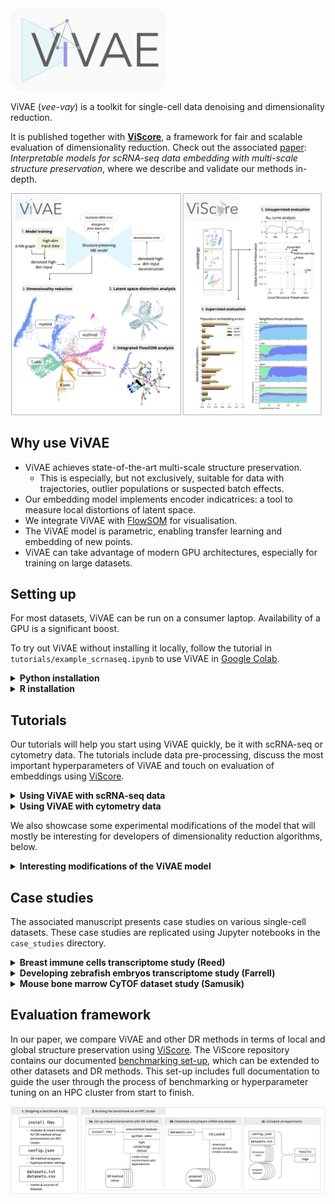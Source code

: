 <img src="./logo.png" alt="ViVAE" width="250"/>

ViVAE (*vee-vay*) is a toolkit for single-cell data denoising and dimensionality reduction.

It is published together with **[ViScore](https://github.com/saeyslab/ViScore)**, a framework for fair and scalable evaluation of dimensionality reduction.
Check out the associated [paper](https://www.biorxiv.org/content/10.1101/2023.11.23.568428v3): *Interpretable models for scRNA-seq data embedding with multi-scale structure preservation*, where we describe and validate our methods in-depth.

<img src="./overview.png" alt="overview" width="900"/>

## Why use ViVAE

* ViVAE achieves state-of-the-art multi-scale structure preservation.
    * This is especially, but not exclusively, suitable for data with trajectories, outlier populations or suspected batch effects.
* Our embedding model implements encoder indicatrices: a tool to measure local distortions of latent space.
* We integrate ViVAE with [FlowSOM](https://github.com/saeyslab/FlowSOM_Python) for visualisation.
* The ViVAE model is parametric, enabling transfer learning and embedding of new points.
* ViVAE can take advantage of modern GPU architectures, especially for training on large datasets.

## Setting up

For most datasets, ViVAE can be run on a consumer laptop.
Availability of a GPU is a significant boost.

To try out ViVAE without installing it locally, follow the tutorial in `tutorials/example_scrnaseq.ipynb` to use ViVAE in [Google Colab](https://colab.research.google.com).

<details>
<summary><b>Python installation</b></summary>
<br>

ViVAE is a Python package based on PyTorch.
We recommend creating a new Anaconda environment for it.

On Linux or macOS, use the command line for installation.
On Windows, use Anaconda Prompt.

```bash
conda create --name ViVAE python=3.11.7 \
    numpy==1.26.3 numba==0.59.0 pandas==2.2.0 matplotlib==3.8.2 scipy==1.12.0 pynndescent==0.5.11 scikit-learn==1.4.0 scanpy==1.9.8 pytorch==2.1.2
conda activate ViVAE
pip install git+https://github.com/saeyslab/FlowSOM_Python.git@80529c6b7a1747e8e71042102ac8762c3bfbaa1b
pip install --upgrade git+https://github.com/saeyslab/ViVAE.git
```

GPU acceleration is recommended if available.
To verify whether PyTorch can use CUDA, activate your ViVAE environment and type:

```bash
python -c "import torch; print(torch.cuda.is_available())"
```

Alternatively, to verify whether PyTorch can use Metal (on AMD/Apple Silicon Macs):

```bash
python -c "import torch; print(torch.backends.mps.is_available())"
```

This will print either `True` or `False`.

<hr>
</details>

<details>
<summary><b>R installation</b></summary>
<br>

We are working on an R implementation of ViVAE that is independent of PyTorch.
In the meantime, to install and run ViVAE in R using [reticulate](https://rstudio.github.io/reticulate/), use our R vignette (`tutorials/example_r.Rmd`) (an RMarkdown file you can open in RStudio).

</details>

## Tutorials

Our tutorials will help you start using ViVAE quickly, be it with scRNA-seq or cytometry data.
The tutorials include data pre-processing, discuss the most important hyperparameters of ViVAE and touch on evaluation of embeddings using [ViScore](https://github.com/saeyslab/ViScore).

<details>
<summary><b>Using ViVAE with scRNA-seq data</b></summary>
<br>

ViVAE was primarily designed for, and tested with, single-cell transcriptomic datasets.

To get you started, we provide an example workflow for analysis of bone marrow single-cell transcriptomic data with ViVAE.
We evaluate the separation of distincts immune cell lineages and general structure preservation by ViVAE, t-SNE and UMAP.

Additionally, we compute embedding errors by population and demonstrate the use of neighbourhood composition plots for explaining sources of error.

Advantages and potential pitfalls of smooth embeddings are described and discussed.

The tutorial is provided as a Jupyter notebook (`tutorials/example_scrnaseq.ipynb`).

<hr>
</details>

<details>
<summary><b>Using ViVAE with cytometry data</b></summary>
<br>

ViVAE, while intended mainly for scRNA-seq data, is straightforward to use with flow and mass cytometry data as well.

Its structure-preserving properties are especially advantageous if global structures are of interest.
Additionally, ViVAE integrates with FlowSOM to provide a graph-based view of cytometry datasets.

We provide a Jupyter notebook tutorial (`tutorials/example_cytometry.ipynb`) that covers importing and pre-processing of data, denoising, dimensionality reduction and some evaluation of the resulting embedding.

Our R installation vignette (`tutorials/example_r.Rmd`) shows how to use ViVAE denoising and dimensionality reduction from R.

<hr>
</details>

We also showcase some experimental modifications of the model that will mostly be interesting for developers of dimensionality reduction algorithms, below.

<details>
<summary><b>Interesting modifications of the ViVAE model</b></summary>
<br>

Some additional examples of modifications to the ViVAE model are provided:

* PCA initialisation or general approximation of other DR models using **imitation loss**: `tutorials/imitation.ipynb`.

* Using stochastic-MDS loss with **cosine distances** in input space: `tutorials/cosine.ipynb`.

</details>

## Case studies

The associated manuscript presents case studies on various single-cell datasets.
These case studies are replicated using Jupyter notebooks in the `case_studies` directory.

<details>
<summary><b>Breast immune cells transcriptome study (Reed)</b></summary>
<br>

`case_study_reed.ipynb` provides code to reproduce the [*Reed*](https://cellxgene.cziscience.com/collections/48259aa8-f168-4bf5-b797-af8e88da6637) dataset case study from our paper.
This dataset comes from the Human Breast Cell Atlas.
The authors provide labels for various leukocyte populations.

We compare ViVAE with *t*-SNE and UMAP and describe embedding errors per cell population using the Extended Neighbourhood-Proportion-Error (xNPE) and neighbourhood composition plots.

<hr>
</details>

<details>
<summary><b>Developing zebrafish embryos transcriptome study (Farrell)</b></summary>
<br>

`case_study_farrell.ipynb` provides code to reproduce the [*Farrell*](https://singlecell.broadinstitute.org/single_cell/study/SCP162/single-cell-reconstruction-of-developmental-trajectories-during-zebrafish-embryogenesis) dataset case study from our paper.
This dataset contains cells from multiple stages of zebrafish embryo development.
The authors provide labels of distinct cell lineages.

We compare *t*-SNE, UMAP, a vanilla VAE, default ViVAE and ViVAE-EncoderOnly (a decoder-less model that implements parametric stochastic MDS with GPU acceleration).
The analysis in our paper focuses on the differences between neighbour-embedding algorithms (which tend to form separate clusters) and multi-dimensional scaling algorithms (which produce more continuous represerntations).
We use encoder indicatrices to describe different manners of latent space distortion by the three VAE-based models.

<hr>
</details>

<details>
<summary><b>Mouse bone marrow CyTOF dataset study (Samusik)</b></summary>
<br>

`case_study_samusik.ipynb` provides code to reproduce the [*Samusik*](https://pubmed.ncbi.nlm.nih.gov/27183440/) dataset case study from our paper.
This is a popular reference dataset for showcasing dimensionality reduction and clustering tools.
The authors provide labels for various immune cell populations.

We use ViVAE to create a nice embedding of the data, then use FlowSOM for clustering (independent of the dimension reduction) and show a plot of the embedding with the FlowSOM minimum spanning tree (MST) superimposed.

To explore more options for evaluating cytometry data embeddings and integrating FlowSOM for informative visualisation, we refer you to the cytometry analysis tutorial in `tutorials/example_cytometry.ipynb`.

</details>

## Evaluation framework

In our paper, we compare ViVAE and other DR methods in terms of local and global structure preservation using [ViScore](https://github.com/saeyslab/ViScore).
The ViScore repository contains our documented [benchmarking set-up](https://github.com/saeyslab/ViScore/blob/main/benchmarking), which can be extended to other datasets and DR methods.
This set-up includes full documentation to guide the user through the process of benchmarking or hyperparameter tuning on an HPC cluster from start to finish.

<img src="https://github.com/saeyslab/ViScore/blob/main/benchmarking/schematic.png?raw=true" />